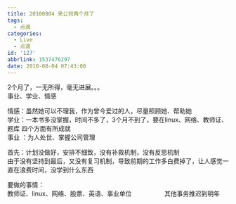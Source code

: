 ```yaml
---
title: 20100804 来公司两个月了
tags:
  - 点滴
categories:
  - Live
  - 点滴
id: '127'
abbrlink: 1537476297
date: 2010-08-04 07:43:00
---
```


2个月了，一无所得，毫无进展。。。  
事业、学业、情感  
  
情感：虽然她可以不理我，作为曾今爱过的人，尽量照顾她、帮助她  
学业：一本书多没掌握，时间不多了，3个月不到了，要在linux、网络、教师证、题库 四个方面有所成就  
事业 ：为人处世、掌握公司管理  
  
首先：计划没做好，安排不细致，没有补救机制，没有反思机制  
由于没有坚持到最后，又没有复习机制，导致前期的工作多白费掉了，让人感觉一直在浪费时间，没学到什么东西  
  
  
要做的事情：  
教师证、linux、网络、股票、英语、事业单位                   其他事务推迟到明年